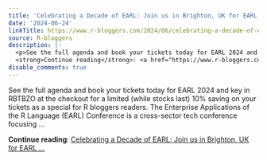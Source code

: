 ```yaml
---
title: 'Celebrating a Decade of EARL: Join us in Brighton, UK for EARL 2024!'
date: '2024-06-24'
linkTitle: https://www.r-bloggers.com/2024/06/celebrating-a-decade-of-earl-join-us-in-brighton-uk-for-earl-2024/
source: R-bloggers
description: |-
  <p>See the full agenda and book your tickets today for EARL 2024 and key in RBTBZO at the checkout for a limited (while stocks last) 10% saving on your tickets as a special for R bloggers readers. The Enterprise Applications of the R Language (EARL) Conference is a cross-sector tech conference focusing ...</p>
  <strong>Continue reading</strong>: <a href="https://www.r-bloggers.com/2024/06/celebrating-a-decade-of-earl-join-us-in-brighton-uk-for-earl-2024/">Celebrating a Decade of EARL: Join us in Brighton, UK for EARL ...
disable_comments: true
---
```

<p>See the full agenda and book your tickets today for EARL 2024 and key in RBTBZO at the checkout for a limited (while stocks last) 10% saving on your tickets as a special for R bloggers readers. The Enterprise Applications of the R Language (EARL) Conference is a cross-sector tech conference focusing ...</p>
<strong>Continue reading</strong>: <a href="https://www.r-bloggers.com/2024/06/celebrating-a-decade-of-earl-join-us-in-brighton-uk-for-earl-2024/">Celebrating a Decade of EARL: Join us in Brighton, UK for EARL ...